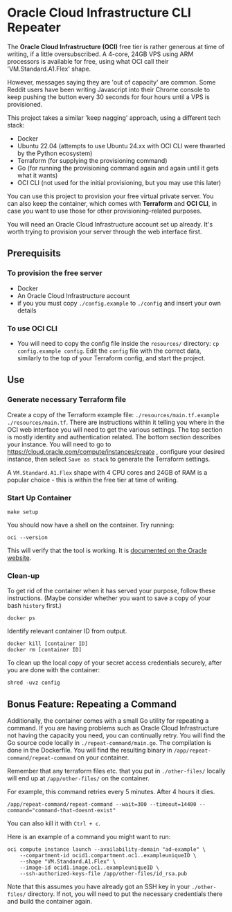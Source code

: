 # Oracle Cloud Infrastructure CLI Repeater

The **Oracle Cloud Infrastructure (OCI)** free tier is rather generous at time of writing, if a little oversubscribed. A
4-core, 24GB VPS using ARM processors is available for free, using what OCI call their 'VM.Standard.A1.Flex' shape.

However, messages saying they are 'out of capacity' are common. Some Reddit users have been writing Javascript into
their Chrome console to keep pushing the button every 30 seconds for four hours until a VPS is provisioned.

This project takes a similar 'keep nagging' approach, using a different tech stack:
- Docker
- Ubuntu 22.04 (attempts to use Ubuntu 24.xx with OCI CLI were thwarted by the Python ecosystem)
- Terraform (for supplying the provisioning command)
- Go (for running the provisioning command again and again until it gets what it wants)
- OCI CLI (not used for the initial provisioning, but you may use this later)

You can use this project to provision your free virtual private server. You can also keep the container, which comes
with **Terraform** and **OCI CLI**, in case you want to use those for other provisioning-related purposes.

You will need an Oracle Cloud Infrastructure account set up already. It's worth trying to provision your server through
the web interface first.

## Prerequisits

### To provision the free server
- Docker
- An Oracle Cloud Infrastructure account
- if you you must copy `./config.example` to `./config` and insert your own details
### To use OCI CLI
- You will need to copy the config file inside the `resources/` directory: `cp config.example config`. Edit the `config`
  file with the correct data, similarly to the top of your Terraform config, and start the project.

## Use

### Generate necessary Terraform file

Create a copy of the Terraform example file: `./resources/main.tf.example ./resources/main.tf`. There are instructions
within it telling you where in the OCI web interface you will need to get the various settings. The top section is
mostly identity and authentication related. The bottom section describes your instance. You will need to go to
https://cloud.oracle.com/compute/instances/create , configure your desired instance, then select `Save as stack` to
generate the Terraform settings.

A `VM.Standard.A1.Flex` shape with 4 CPU cores and 24GB of RAM is a popular choice - this is within the free tier at
time of writing.

### Start Up Container

```
make setup
```

You should now have a shell on the container. Try running:

```
oci --version
```

This will verify that the tool is working. It is [documented on the Oracle
website](https://docs.oracle.com/en-us/iaas/Content/API/Concepts/cliconcepts.htm).

### Clean-up

To get rid of the container when it has served your purpose, follow these instructions. (Maybe consider whether you want
to save a copy of your bash `history` first.)

```
docker ps
```

Identify relevant container ID from output.

```
docker kill [container ID]
docker rm [container ID]
```

To clean up the local copy of your secret access credentials securely, after you are done with the container:

```
shred -uvz config
```

## Bonus Feature: Repeating a Command

Additionally, the container comes with a small Go utility for repeating a command. If you are having problems such as
Oracle Cloud Infrastructure not having the capacity you need, you can continually retry. You will find the Go source
code locally in `./repeat-command/main.go`. The compilation is done in the Dockerfile. You will find the resulting
binary in `/app/repeat-command/repeat-command` on your container.

Remember that any terraform files etc. that you put in `./other-files/` locally will end up at `/app/other-files/` on
the container.

For example, this command retries every 5 minutes. After 4 hours it dies.

```
/app/repeat-command/repeat-command --wait=300 --timeout=14400 --command="command-that-doesnt-exist"
```

You can also kill it with `Ctrl + c`.

Here is an example of a command you might want to run:

```
oci compute instance launch --availability-domain "ad-example" \
    --compartment-id ocid1.compartment.oc1..exampleuniqueID \
    --shape "VM.Standard.A1.Flex" \
    --image-id ocid1.image.oc1..exampleuniqueID \
    --ssh-authorized-keys-file /app/other-files/id_rsa.pub
```

Note that this assumes you have already got an SSH key in your `./other-files/` directory. If not, you will need to put
the necessary credentials there and build the container again.
